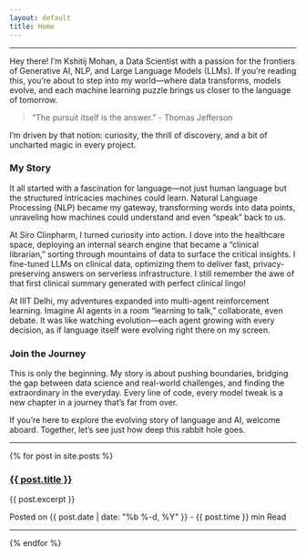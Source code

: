 ```yaml
---
layout: default
title: Home
---
```


* * *

Hey there! I’m Kshitij Mohan, a Data Scientist with a passion for the frontiers of Generative AI, NLP, and Large Language Models (LLMs). If you’re reading this, you’re about to step into my world—where data transforms, models evolve, and each machine learning puzzle brings us closer to the language of tomorrow.

> “The pursuit itself is the answer.” - Thomas Jefferson

I’m driven by that notion: curiosity, the thrill of discovery, and a bit of uncharted magic in every project.

### My Story
It all started with a fascination for language—not just human language but the structured intricacies machines could learn. Natural Language Processing (NLP) became my gateway, transforming words into data points, unraveling how machines could understand and even “speak” back to us.

At Siro Clinpharm, I turned curiosity into action. I dove into the healthcare space, deploying an internal search engine that became a “clinical librarian,” sorting through mountains of data to surface the critical insights. I fine-tuned LLMs on clinical data, optimizing them to deliver fast, privacy-preserving answers on serverless infrastructure. I still remember the awe of that first clinical summary generated with perfect clinical lingo!

At IIIT Delhi, my adventures expanded into multi-agent reinforcement learning. Imagine AI agents in a room “learning to talk,” collaborate, even debate. It was like watching evolution—each agent growing with every decision, as if language itself were evolving right there on my screen.

### Join the Journey
This is only the beginning. My story is about pushing boundaries, bridging the gap between data science and real-world challenges, and finding the extraordinary in the everyday. Every line of code, every model tweak is a new chapter in a journey that’s far from over.

If you’re here to explore the evolving story of language and AI, welcome aboard. Together, let’s see just how deep this rabbit hole goes.

* * *

{% for post in site.posts %}
<div class="post-holder flex mb-10">
    <div class="post-left w-3/4 pr-5">
        <h3><a href="{{ post.url }}">{{ post.title }}</a></h3>
        <a href="{{ post.url }}" class="show-sm bg-center bg-no-repeat" title="{{ post.title }}" style="background-image: url('{{ post.image }}'); width: 100%; height: 100px;">
        </a>
        <p>{{ post.excerpt }}</p>
        <p>Posted on {{ post.date | date: "%b %-d, %Y" }} - {{ post.time }} min Read</p>
    </div>
    <a href="{{ post.url }}" class="block hide-sm w-1/4 bg-contain bg-center bg-no-repeat" style="background-image: url('{{ post.image }}')">
    </a>
</div>

***

{% endfor %}
